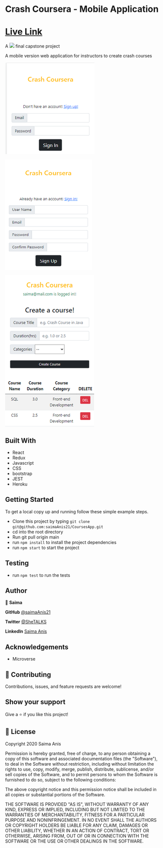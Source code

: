 # Crash Coursera - Mobile Application
# [Live Link](https://crash-coursera.herokuapp.com/)

A  ![](https://img.shields.io/badge/Microverse-blueviolet)  final capstone project 

A mobile version web application for instructors to create crash courses

![](screenshots/cc-signin.png)

![](screenshots/cc-signup.png)

![](screenshots/cc-display.png)

## Built With

- React
- Redux
- Javascript
- CSS
- bootstrap
- JEST
- Heroku

## Getting Started

To get a local copy up and running follow these simple example steps.

- Clone this project by typing ```git clone git@github.com:saimaAnis21/CoursesApp.git```
- cd into the root directory
- Run git pull origin main
- run ```npm install``` to install the project dependencies
- run ```npm start``` to start the project

## Testing
- run ```npm test``` to run the tests


## Author

👤 **Saima**

**GitHub** [@saimaAnis21](https://github.com/saimaAnis21)

**Twitter** [@SheTALKS](https://twitter.com/SheTALKS6)

**LinkedIn** [Saima Anis](https://www.linkedin.com/in/saima-anis-3a07921b2/)

## Acknowledgements
- Microverse

## 🤝 Contributing

Contributions, issues, and feature requests are welcome!


## Show your support

Give a ⭐️ if you like this project!

## 📝 License

Copyright 2020 Saima Anis

Permission is hereby granted, free of charge, to any person obtaining a copy of this software and associated documentation files (the "Software"), to deal in the Software without restriction, including without limitation the rights to use, copy, modify, merge, publish, distribute, sublicense, and/or sell copies of the Software, and to permit persons to whom the Software is furnished to do so, subject to the following conditions:

The above copyright notice and this permission notice shall be included in all copies or substantial portions of the Software.

THE SOFTWARE IS PROVIDED "AS IS", WITHOUT WARRANTY OF ANY KIND, EXPRESS OR IMPLIED, INCLUDING BUT NOT LIMITED TO THE WARRANTIES OF MERCHANTABILITY, FITNESS FOR A PARTICULAR PURPOSE AND NONINFRINGEMENT. IN NO EVENT SHALL THE AUTHORS OR COPYRIGHT HOLDERS BE LIABLE FOR ANY CLAIM, DAMAGES OR OTHER LIABILITY, WHETHER IN AN ACTION OF CONTRACT, TORT OR OTHERWISE, ARISING FROM, OUT OF OR IN CONNECTION WITH THE SOFTWARE OR THE USE OR OTHER DEALINGS IN THE SOFTWARE.